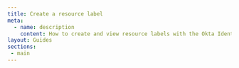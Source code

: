 ```yaml
---
title: Create a resource label
meta:
  - name: description
    content: How to create and view resource labels with the Okta Identity Governance APIs
layout: Guides
sections:
 - main
---
```

